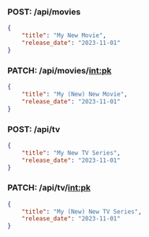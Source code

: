 ### POST: /api/movies

```json
{
    "title": "My New Movie",
    "release_date": "2023-11-01"
}
```

### PATCH: /api/movies/<int:pk>

```json
{
    "title": "My (New) New Movie",
    "release_date": "2023-11-01"
}
```

### POST: /api/tv

```json
{
    "title": "My New TV Series",
    "release_date": "2023-11-01"
}
```


### PATCH: /api/tv/<int:pk>

```json
{
    "title": "My (New) New TV Series",
    "release_date": "2023-11-01"
}
```
